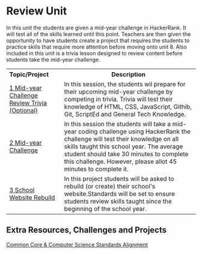 # Review Unit

In this unit the students are given a mid-year challenge in HackerRank. It will test all of the skills learned until this point. Teachers are then given the opportunity to have students create a project that requires the students to practice skills that require more attention before moving onto unit 8. Also included in this unit is a trivia lesson designed to review content before students take the mid-year challenge.

<table>
<tr>
	<th align="left">Topic/Project</th>
	<th>Description</th>
</tr>
<tr>
	<td align="left"> <a href="topics/topic1">1 Mid-year Challenge Review Trivia (Optional) </a> </td>
	<td>In this session, the students wil prepare for their upcoming mid-year challenge by competing in trivia. Trivia will test their knowledge of HTML, CSS, JavaScript, Githib, Git, ScriptEd and General Tech Knowledge. </td>
</tr>
<tr>
	<td align="left"> <a href="topics/topic2">2 Mid-year Challenge</a> </td>
	<td>In this session the students will take a mid-year coding challenge using HackerRank the challenge will test their knowledge on all skills taught this school year. The average student should take 30 minutes to complete this challenge. However, please allot 45 minutes to complete it. </td>
</tr>

<tr>
<td align="left"> <a href="topics/topic3">3 School Website Rebuild</a> </td>
	<td>In this project students will be asked to rebuild (or create) their school's website.Standards will be set to ensure students review skills taught since the beginning of the school year. </td>
</tr>


</table>


## Extra Resources, Challenges and Projects
[Common Core & Computer Science Standards Alignment](csStandards.md)



